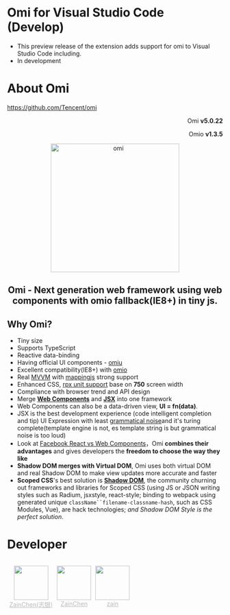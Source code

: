 # Omi for Visual Studio Code (Develop)

- This preview release of the extension adds support for omi to Visual Studio Code including.
- In development



# About Omi

https://github.com/Tencent/omi

<p align="right">Omi <strong>v5.0.22</strong></p>
<p align="right">Omio <strong>v1.3.5</strong></p>
<p align="center"><img src="https://raw.githubusercontent.com/ZainChen/vscode-extension-omi/master/images/omi-logo2019.png" alt="omi" width="300"/></p>
<h2 align="center">Omi - Next generation web framework using web components with omio fallback(IE8+) in tiny js.</h2>

## Why Omi?

- Tiny size
- Supports TypeScript
- Reactive data-binding
- Having official UI components - [omiu](https://tencent.github.io/omi/packages/omiu/examples/build/index.html)
- Excellent compatibility(IE8+) with [omio](https://github.com/Tencent/omi/tree/master/packages/omio)
- Real [MVVM](https://github.com/Tencent/omi/blob/master/tutorial/omi-mvvm.md) with [mappingjs](https://github.com/Tencent/omi/tree/master/packages/mappingjs) strong support
- Enhanced CSS, [rpx unit support](https://github.com/Tencent/omi/releases/tag/v4.0.26) base on **750** screen width
- Compliance with browser trend and API design
- Merge [**Web Components**](https://developers.google.com/web/fundamentals/web-components/) and [**JSX**](https://reactjs.org/docs/introducing-jsx.html) into one framework
- Web Components can also be a data-driven view, **UI = fn(data)**.
- JSX is the best development experience (code intelligent completion and tip) UI Expression with least [grammatical noise](https://github.com/facebook/jsx#why-not-template-literals)and it's turing complete(template engine is not, es template string is but grammatical noise is too loud)
- Look at [Facebook React vs Web Components](https://softwareengineering.stackexchange.com/questions/225400/pros-and-cons-of-facebooks-react-vs-web-components-polymer)，Omi **combines their advantages** and gives developers the **freedom to choose the way they like**
- **Shadow DOM merges with Virtual DOM**, Omi uses both virtual DOM and real Shadow DOM to make view updates more accurate and faster
- **Scoped CSS**'s best solution is [**Shadow DOM**](https://developers.google.com/web/fundamentals/web-components/shadowdom), the community churning out frameworks and libraries for Scoped CSS (using JS or JSON writing styles such as Radium, jsxstyle, react-style; binding to webpack using generated unique `className``filename-classname-hash`, such as CSS Modules, Vue), are hack technologies; *and Shadow DOM Style is the perfect solution*.



# Developer

<p style="float:left; margin-right:5px; margin-left:5px; text-align:center"><a href="https://zainzy.com"><img src="https://raw.githubusercontent.com/ZainChen/vscode-extension-omi/master/images/zain.png" style="height:80px; width:80px;" /></a><br/><a href="https://zainzy.com" style="color: #BBB">ZainChen(志银)</a></p>
<p style="float:left; margin-right:5px; margin-left:5px; text-align:center"><a href="https://zainzy.com"><img src="https://raw.githubusercontent.com/ZainChen/vscode-extension-omi/master/images/zain.png" style="height:80px; width:80px;" /></a><br/><a href="https://zainzy.com" style="color: #BBB">ZainChen</a></p>
<p style="float:left; margin-right:5px; margin-left:5px; text-align:center"><a href="https://zainzy.com"><img src="https://raw.githubusercontent.com/ZainChen/vscode-extension-omi/master/images/zain.png" style="height:80px; width:80px;" /></a><br/><a href="https://zainzy.com" style="color: #BBB">zain</a></p>


<!-- <div style="float:left; margin-right:5px; margin-left:5px; text-align:center; border:2px solid #555; border-radius:5px; padding: 5px"><a href="https://zainzy.com"><img src="https://raw.githubusercontent.com/ZainChen/vscode-extension-omi/master/images/zain.png" style="height:80px; width:80px; border-radius:20px" /></a><br/><a href="https://zainzy.com" style="color: #BBB">zain</a></div> -->

